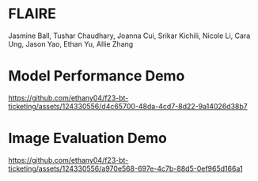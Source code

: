 # FLAIRE

Jasmine Ball, Tushar Chaudhary, Joanna Cui, Srikar Kichili,  Nicole Li, Cara Ung, Jason Yao, Ethan Yu, Allie Zhang

# Model Performance Demo
https://github.com/ethany04/f23-bt-ticketing/assets/124330556/d4c65700-48da-4cd7-8d22-9a14026d38b7

# Image Evaluation Demo 
https://github.com/ethany04/f23-bt-ticketing/assets/124330556/a970e568-697e-4c7b-88d5-0ef965d166a1


